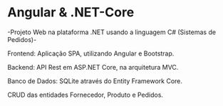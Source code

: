 # Angular & .NET-Core

-Projeto Web na plataforma .NET usando a linguagem C# (Sistemas de Pedidos)-

Frontend: Aplicação SPA, utilizando Angular e Bootstrap.

Backend: API Rest em ASP.NET Core, na arquitetura MVC. 

Banco de Dados: SQLite através do Entity Framework Core.

CRUD das entidades Fornecedor, Produto e Pedidos.
